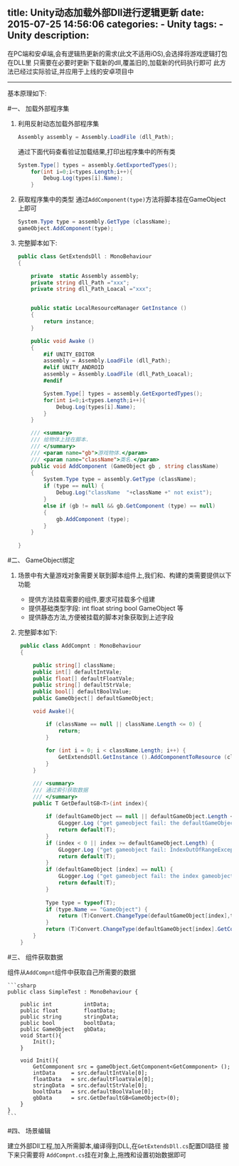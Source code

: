 title: Unity动态加载外部Dll进行逻辑更新
date: 2015-07-25 14:56:06
categories: 
	- Unity
tags: 
	- Unity
description:
---

在PC端和安卓端,会有逻辑热更新的需求(此文不适用iOS),会选择将游戏逻辑打包在DLL里
只需要在必要时更新下载新的dll,覆盖旧的,加载新的代码执行即可
此方法已经过实际验证,并应用于上线的安卓项目中
<!--more-->

- - -
基本原理如下:

#一、 加载外部程序集

1. 利用反射动态加载外部程序集
	```csharp
	Assembly assembly = Assembly.LoadFile (dll_Path);
	```

	通过下面代码查看验证加载结果,打印出程序集中的所有类
	```csharp
	System.Type[] types = assembly.GetExportedTypes();
		for(int i=0;i<types.Length;i++){
			Debug.Log(types[i].Name);
		}
	```

2. 获取程序集中的类型
	通过`AddComponent(type)`方法将脚本挂在GameObject上即可
	```csharp
	System.Type type = assembly.GetType (className);
	gameObject.AddComponent(type);
	```

3. 完整脚本如下:
	```csharp
	public class GetExtendsDll : MonoBehaviour
	{

		private  static Assembly assembly;
		private string dll_Path ="xxx";
		private string dll_Path_Loacal ="xxx";


		public static LocalResourceManager GetInstance ()
		{
			return instance;
		}

		public void Awake ()
		{
			#if UNITY_EDITOR
			assembly = Assembly.LoadFile (dll_Path);
			#elif UNITY_ANDROID
			assembly = Assembly.LoadFile (dll_Path_Loacal);
			#endif

			System.Type[] types = assembly.GetExportedTypes();
			for(int i=0;i<types.Length;i++){
				Debug.Log(types[i].Name);
			}
		}

		/// <summary>
		/// 给物体上挂在脚本.
		/// </summary>
		/// <param name="gb">游戏物体.</param>
		/// <param name="className">类名.</param>
		public void AddComponent (GameObject gb , string className)
		{
			System.Type type = assembly.GetType (className);
       	 	if (type == null) {
				Debug.Log("className  "+className +" not exist");
       	 	}
       	 	else if (gb != null && gb.GetComponent (type) == null) 
        	{
				gb.AddComponent (type);
			}
		}
         
	}
	```

#二、 GameObject绑定
 
1. 场景中有大量游戏对象需要关联到脚本组件上,我们和、构建的类需要提供以下功能

	- 提供方法挂载需要的组件,要求可挂载多个组建
	- 提供基础类型字段: int float string bool GameObject 等
	- 提供静态方法,方便被挂载的脚本对象获取到上述字段

2. 完整脚本如下:	

```csharp
	public class AddCompnt : MonoBehaviour
	{

		public string[] className;
		public int[] defaultIntVale;
		public float[] defaultFloatVale;
		public string[] defaultStrVale;
		public bool[] defaultBoolValue;
		public GameObject[] defaultGameObject;

		void Awake(){

			if (className == null || className.Length <= 0) {
				return;
			}
 
			for (int i = 0; i < className.Length; i++) {
				GetExtendsDll.GetInstance ().AddComponentToResource (className[i], gameObject);
			}
		}

		/// <summary>
		/// 通过索引获取数据
		/// </summary>
		public T GetDefaultGB<T>(int index){
    
			if (defaultGameObject == null || defaultGameObject.Length <= 0) {
				GLogger.Log ("get gameobject fail: the defaultGameObject is null");
				return default(T);
			}
			if (index < 0 || index >= defaultGameObject.Length) {
				GLogger.Log ("get gameobject fail: IndexOutOfRangeException index error  " + index);
				return default(T);
			}
			if (defaultGameObject [index] == null) {
				GLogger.Log ("get gameobject fail: the index gameobject is null  " + index);
				return default(T);
			}
			
			Type type = typeof(T);
			if (type.Name == "GameObject") {
				return (T)Convert.ChangeType(defaultGameObject[index],type);
			}
			return (T)Convert.ChangeType(defaultGameObject[index].GetComponent(type),type);
		}
	}

```


#三、 组件获取数据

组件从`AddCompnt`组件中获取自己所需要的数据

	```csharp
	public class SimpleTest : MonoBehaviour {

		public int 			intData;
		public float 		floatData;
		public string 		stringData;
		public bool 		booltData;
		public GameObject 	gbData;
		void Start(){
			Init();
		}

		void Init(){
			GetCommponent src = gameObject.GetComponent<GetCommponent> ();
			intData 	= src.defaultIntVale[0];
			floatData 	= src.defaultFloatVale[0];
			stringData 	= src.defaultStrVale[0];
			booltData 	= src.defaultBoolValue[0];
			gbData 		= src.GetDefaultGB<GameObject>(0);
		}
	}
	```

#四、 场景编辑

建立外部Dll工程,加入所需脚本,编译得到DLL,在`GetExtendsDll.cs`配置Dll路径
接下来只需要将	`AddCompnt.cs`挂在对象上,拖拽和设置初始数据即可

